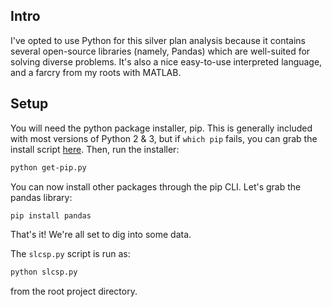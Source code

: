 ## Intro
I've opted to use Python for this silver plan analysis because it contains
several open-source libraries (namely, Pandas) which are well-suited
for solving diverse problems. It's also a nice easy-to-use interpreted language,
and a farcry from my roots with MATLAB.

## Setup
You will need the python package installer, pip. This is generally included with
most versions of Python 2 & 3, but if `which pip` fails, you can grab the install
script [here](https://bootstrap.pypa.io/get-pip.py). Then, run the installer:

```bash
python get-pip.py
```

You can now install other packages through the pip CLI. Let's grab the pandas library:

```bash
pip install pandas
```

That's it! We're all set to dig into some data.

The `slcsp.py` script is run as:

```bash
python slcsp.py
```

from the root project directory.
